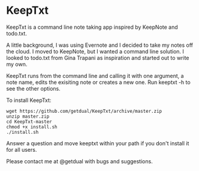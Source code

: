 KeepTxt
=======

KeepTxt is a command line note taking app inspired by KeepNote and todo.txt.

A little background, I was using Evernote and I decided to take my notes off the cloud. I moved to KeepNote, but I wanted a command line solution. I looked to todo.txt from Gina Trapani as inspiration and started out to write my own.

KeepTxt runs from the command line and calling it with one argument, a note name, edits the exisiting note or creates a new one. Run keeptxt -h to see the other options.

To install KeepTxt:

    wget https://github.com/getdual/KeepTxt/archive/master.zip
    unzip master.zip
    cd KeepTxt-master
    chmod +x install.sh
    ./install.sh

Answer a question and move keeptxt within your path if you don't install it for all users.

Please contact me at @getdual with bugs and suggestions.
